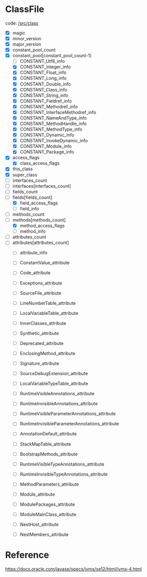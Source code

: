 # ClassFile

code: [/src/class](/src/class)

- [x] magic
- [x] minor_version
- [x] major_version
- [x] constant_pool_count
- [x] constant_pool[constant_pool_count-1]
    - [ ] CONSTANT_Utf8_info
    - [x] CONSTANT_Integer_info
    - [x] CONSTANT_Float_info
    - [x] CONSTANT_Long_info
    - [x] CONSTANT_Double_info
    - [x] CONSTANT_Class_info
    - [x] CONSTANT_String_info
    - [x] CONSTANT_Fieldref_info
    - [x] CONSTANT_Methodref_info
    - [x] CONSTANT_InterfaceMethodref_info
    - [x] CONSTANT_NameAndType_info
    - [x] CONSTANT_MethodHandle_info
    - [x] CONSTANT_MethodType_info
    - [x] CONSTANT_Dynamic_info
    - [x] CONSTANT_InvokeDynamic_info
    - [x] CONSTANT_Module_info
    - [x] CONSTANT_Package_info
- [x] access_flags
    - [x] class_access_flags
- [x] this_class
- [x] super_class
- [ ] interfaces_count
- [ ] interfaces[interfaces_count]
- [ ] fields_count
- [ ] fields[fields_count]
    - [x] field_access_flags
    - [ ] field_info 
- [ ] methods_count
- [ ] methods[methods_count]
    - [x] method_access_flags
    - [ ] method_info 
- [ ] attributes_count
- [ ] attributes[attributes_count]
    - [ ] attribute_info
    - [ ] ConstantValue_attribute
    - [ ] Code_attribute
    - [ ] Exceptions_attribute
    - [ ] SourceFile_attribute
    - [ ] LineNumberTable_attribute
    - [ ] LocalVariableTable_attribute
    - [ ] InnerClasses_attribute
    - [ ] Synthetic_attribute
    - [ ] Deprecated_attribute
    - [ ] EnclosingMethod_attribute
    - [ ] Signature_attribute
    - [ ] SourceDebugExtension_attribute
    - [ ] LocalVariableTypeTable_attribute
    - [ ] RuntimeVisibleAnnotations_attribute
    - [ ] RuntimeInvisibleAnnotations_attribute
    - [ ] RuntimeVisibleParameterAnnotations_attribute
    - [ ] RuntimeInvisibleParameterAnnotations_attribute
    - [ ] AnnotationDefault_attribute
    - [ ] StackMapTable_attribute
    - [ ] BootstrapMethods_attribute
    - [ ] RuntimeVisibleTypeAnnotations_attribute
    - [ ] RuntimeInvisibleTypeAnnotations_attribute
    - [ ] MethodParameters_attribute
    - [ ] Module_attribute
    - [ ] ModulePackages_attribute
    - [ ] ModuleMainClass_attribute
    - [ ] NestHost_attribute
    - [ ] NestMembers_attribute


# Reference

https://docs.oracle.com/javase/specs/jvms/se12/html/jvms-4.html
